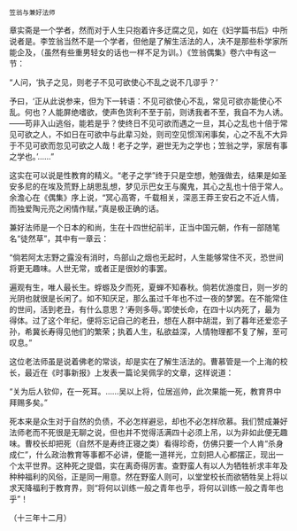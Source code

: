     笠翁与兼好法师 

   章实斋是一个学者，然而对于人生只抱着许多迂腐之见，如在《妇学篇书后》中所说者是。李笠翁当然不是一个学者，但他是了解生活法的人，决不是那些朴学家所能企及，（虽然有些重男轻女的话也一样不足为训。）《笠翁偶集》卷六中有这一节：

   “人问，‘执子之见，则老子不见可欲使心不乱之说不几谬乎？’

   予曰，‘正从此说参来，但为下一转语：不见可欲使心不乱，常见可欲亦能使心不乱。何也？人能屏绝嗜欲，使声色货利不至于前，则诱我者不至，我自不为人诱。——苟非入山逃俗，能若是乎？使终日不见可欲而遇之一旦，其心之乱也十倍于常见可欲之人，不如日在可欲中与此辈习处，则司空见惯浑闲事矣，心之不乱不大异于不见可欲而忽见可欲之人哉！老子之学，避世无为之学也；笠翁之学，家居有事之学也。’……”

   这实在可以说是性教育的精义。“老子之学”终于只是空想，勉强做去，结果是如圣安多尼的在埃及荒野上胡思乱想，梦见示巴女王与魔鬼，其心之乱也十倍于常人。余澹心在《偶集》序上说，“冥心高寄，千载相关，深恶王莽王安石之不近人情，而独爱陶元亮之闲情作赋，”真是极正确的话。

   兼好法师是一个日本的和尚，生在十四世纪前半，正当中国元朝，作有一部随笔名“徒然草”，其中有一章云：

   “倘若阿太志野之露没有消时，鸟部山之烟也无起时，人生能够常住不灭，恐世间将更无趣味。人世无常，或者正是很妙的事罢。

   遍观有生，唯人最长生。蜉蝣及夕而死，夏蝉不知春秋。倘若优游度日，则一岁的光阴也就很是长闲了。如不知厌足，那么虽过千年也不过一夜的梦罢。在不能常住的世间，活到老丑，有什么意思？‘寿则多辱。’即使长命，在四十以内死了，最为得体。过了这个年纪，便将忘记自己的老丑，想在人群中胡混，到了暮年还爱恋子孙，希冀长寿得见他们的繁荣；执着人生，私欲益深，人情物理都不复了解，至可叹息。”

   这位老法师虽是说着佛老的常谈，却是实在了解生活法的。曹慕管是一个上海的校长，最近在《时事新报》上发表一篇论吴佩孚的文章，这样说道：

   “关为后人钦仰，在一死耳。……吴以上将，位居巡帅，此次果能一死，教育界中拜赐多矣。”

   死本来是众生对于自然的负债，不必怎样避忌，却也不必怎样欣慕。我们赞成兼好法师老而不死很是无聊之说，但也并不觉得活满四十必须上吊，以为非如此便无趣味。曹校长却把死（自然不是寿终正寝之类）看得珍奇，仿佛只要一个人肯“杀身成仁”，什么政治教育等事都不必讲，便能一道祥光，立刻把人心都摆正，现出一个太平世界。这种死之提倡，实在离奇得厉害。查野蛮人有以人为牺牲祈求丰年及种种福利的风俗，正是同一用意。然在野蛮人则可，以堂堂校长而欲牺牲吴上将以求天降福利于教育界，则“将何以训练一般之青年也乎，将何以训练一般之青年也乎”！

   （十三年十二月）

